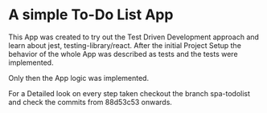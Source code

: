 # A simple To-Do List App
This App was created to try out the Test Driven Development approach and learn about jest, testing-library/react.
After the initial Project Setup the behavior of the whole App was described as tests and the tests were implemented.

Only then the App logic was implemented.

For a Detailed look on every step taken checkout the branch spa-todolist and check the commits from 88d53c53 onwards.
